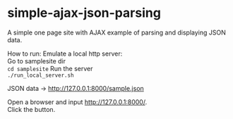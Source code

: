 # simple-ajax-json-parsing
A simple one page site with AJAX example of parsing and displaying JSON data.

How to run:
Emulate a local http server:   
Go to samplesite dir   
`cd samplesite`
Run the server   
`./run_local_server.sh`   
   
JSON data -> http://127.0.0.1:8000/sample.json
   
Open a browser and input http://127.0.0.1:8000/.   
Click the button.
